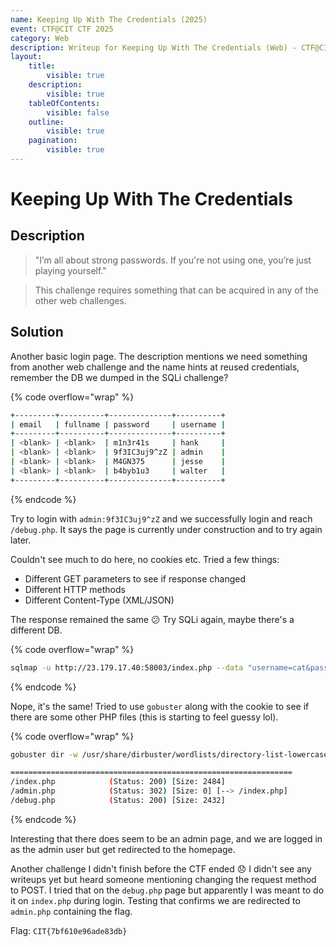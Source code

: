 ```yaml
---
name: Keeping Up With The Credentials (2025)
event: CTF@CIT CTF 2025
category: Web
description: Writeup for Keeping Up With The Credentials (Web) - CTF@CIT CTF (2025) 💜
layout:
    title:
        visible: true
    description:
        visible: true
    tableOfContents:
        visible: false
    outline:
        visible: true
    pagination:
        visible: true
---
```


# Keeping Up With The Credentials

## Description

> "I’m all about strong passwords. If you're not using one, you’re just playing yourself."

> This challenge requires something that can be acquired in any of the other web challenges.

## Solution

Another basic login page. The description mentions we need something from another web challenge and the name hints at reused credentials, remember the DB we dumped in the SQLi challenge?

{% code overflow="wrap" %}
```bash
+---------+----------+--------------+----------+
| email   | fullname | password     | username |
+---------+----------+--------------+----------+
| <blank> | <blank>  | m1n3r41s     | hank     |
| <blank> | <blank>  | 9f3IC3uj9^zZ | admin    |
| <blank> | <blank>  | M4GN375      | jesse    |
| <blank> | <blank>  | b4byb1u3     | walter   |
+---------+----------+--------------+----------+
```
{% endcode %}

Try to login with `admin:9f3IC3uj9^zZ` and we successfully login and reach `/debug.php`. It says the page is currently under construction and to try again later.

Couldn't see much to do here, no cookies etc. Tried a few things:

-   Different GET parameters to see if response changed
-   Different HTTP methods
-   Different Content-Type (XML/JSON)

The response remained the same 😕 Try SQLi again, maybe there's a different DB.

{% code overflow="wrap" %}
```bash
sqlmap -u http://23.179.17.40:58003/index.php --data "username=cat&password=meow&login=Login" --batch
```
{% endcode %}

Nope, it's the same! Tried to use `gobuster` along with the cookie to see if there are some other PHP files (this is starting to feel guessy lol).

{% code overflow="wrap" %}
```bash
gobuster dir -w /usr/share/dirbuster/wordlists/directory-list-lowercase-2.3-medium.txt -u http://23.179.17.40:58003/ -x php -c "PHPSESSID=3769e9cc271318ef55b31272d2ea9424"

===============================================================
/index.php            (Status: 200) [Size: 2484]
/admin.php            (Status: 302) [Size: 0] [--> /index.php]
/debug.php            (Status: 200) [Size: 2432]
```
{% endcode %}

Interesting that there does seem to be an admin page, and we are logged in as the admin user but get redirected to the homepage.

Another challenge I didn't finish before the CTF ended 😞 I didn't see any writeups yet but heard someone mentioning changing the request method to POST. I tried that on the `debug.php` page but apparently I was meant to do it on `index.php` during login. Testing that confirms we are redirected to `admin.php` containing the flag.

Flag: `CIT{7bf610e96ade83db}`
